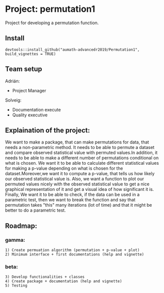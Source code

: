 # Project: permutation1

Project for developing a permutation function.

## Install

```{r}
devtools::install_github("aumath-advancedr2019/Permutation1", build_vignettes = TRUE)
```

## Team setup

Adrián:
- Project Manager

Solveig:
- Documentation execute
- Quality executive

## Explaination of the project:

We want to make a package, that can make permutations for data, that needs a non-parametric method. It needs to be able to permute a dataset and compare observed statistical value with permuted values.In addition, it needs to be able to make a different number of permutations conditional on what is chosen.
We want it to be able to calculate different statistical values for making a p-value depending on what is chosen for the dataset.Moreover,we want it to compute a p-value, that tells us how likely our observed statistical value is. Also, we want a function to plot our permuted values nicely with the observed statistical value to get a nice graphical representation of it and get a visual idea of how significant it is. Finally, We want it to be able to check, if the data can be used in a parametric test, then we want to break the function and say that permutation takes "this" many iterations (lot of time) and that it might be better to do a parametric test.

## Roadmap:
### gamma:
	1) Create permuation algorithm (permutation + p-value + plot)
	2) Minimum interface + first documentations (help and vignette)

### beta:
	3) Develop functionalities + classes
	4) Create package + documentation (help and vignette)
	5) Testing
